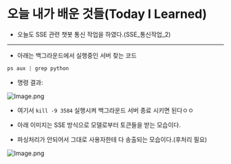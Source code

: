 # 오늘 내가 배운 것들(Today I Learned)

- 오늘도 SSE 관련 챗봇 통신 작업을 하였다.(SSE_통신작업_2)

---

- 아래는 백그라운드에서 실행중인 서버 찾는 코드

```python
ps aux | grep python
```

- 명령 결과:

![Image.png](https://resv2.craft.do/user/full/641ffdb9-6693-37da-6dbd-e78e1756c2de/doc/3c17d71c-25ef-2249-36c5-6ac2c9747d25/12275EA5-4775-4FE9-B8E4-A0F6DCB45458_2/GVWY5uzBIISVSnIPb1fFZchdzHoxDJR0ItwFxyFvF00z/Image.png)

- 여기서 `kill -9 3584` 실행시켜 백그라운드 서버 종료 시키면 된다ㅇㅇ

- 아래 이미지는 SSE 방식으로 모델로부터 토큰들을 받는 모습이다.
- 파싱처리가 안되어서 그대로 사용자한테 다 송출되는 모습이다.(후처리 필요)

![Image.png](https://resv2.craft.do/user/full/641ffdb9-6693-37da-6dbd-e78e1756c2de/doc/3c17d71c-25ef-2249-36c5-6ac2c9747d25/92977E32-4EC2-4CB7-BB8E-7B57A23F4B98_2/5AFYHn3Hdl3rxw5uij0B4mQhmsy8HfAzFmSSD2P1GLMz/Image.png)
